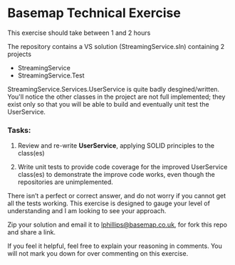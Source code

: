 # Basemap Technical Exercise
This exercise should take between 1 and 2 hours

The repository contains a VS solution (StreamingService.sln) containing 2 projects
- StreamingService
- StreamingService.Test

StreamingService.Services.UserService is quite badly desgined/written.  You'll notice the other classes in the project are not full implemented; they exist only so that you will be able to build and eventually unit test the UserService.

### Tasks:
1. Review and re-write **UserService**, applying SOLID principles to the class(es)

2. Write unit tests to provide code coverage for the improved UserService class(es) to demonstrate the improve code works, even though the repositories are unimplemented.

There isn’t a perfect or correct answer, and do not worry if you cannot get all the tests working.  This exercise is designed to gauge your level of understanding and I am looking to see your approach.

Zip your solution and email it to lphillips@basemap.co.uk, for fork this repo and share a link. 

If you feel it helpful, feel free to explain your reasoning in comments.  You will not mark you down for over commenting on this exercise.
